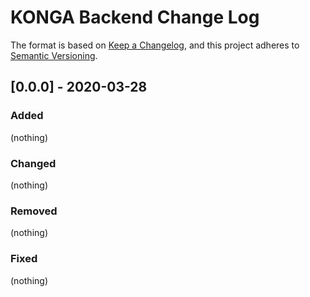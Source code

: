 # KONGA Backend Change Log

The format is based on [Keep a Changelog](https://keepachangelog.com/en/1.0.0/),
and this project adheres to [Semantic Versioning](https://semver.org/spec/v2.0.0.html).

## [0.0.0] - 2020-03-28

### Added

(nothing)

### Changed

(nothing)

### Removed

(nothing)

### Fixed

(nothing)
